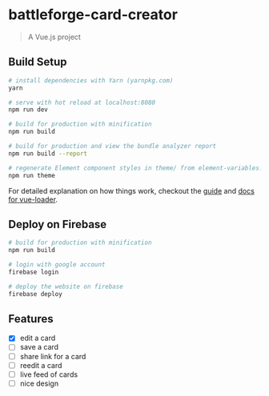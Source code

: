 # battleforge-card-creator

> A Vue.js project

## Build Setup

``` bash
# install dependencies with Yarn (yarnpkg.com)
yarn

# serve with hot reload at localhost:8080
npm run dev

# build for production with minification
npm run build

# build for production and view the bundle analyzer report
npm run build --report

# regenerate Element component styles in theme/ from element-variables.css
npm run theme
```

For detailed explanation on how things work, checkout the [guide](http://vuejs-templates.github.io/webpack/) and [docs for vue-loader](http://vuejs.github.io/vue-loader).

## Deploy on Firebase

``` bash
# build for production with minification
npm run build

# login with google account
firebase login

# deploy the website on firebase
firebase deploy
```

## Features

- [x] edit a card
- [ ] save a card
- [ ] share link for a card
- [ ] reedit a card
- [ ] live feed of cards
- [ ] nice design
